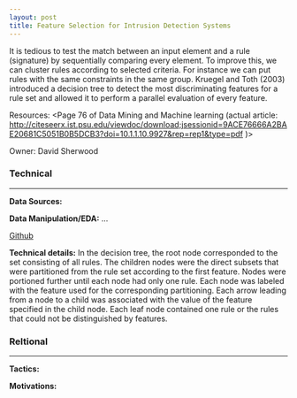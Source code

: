 ```yaml
---
layout: post
title: Feature Selection for Intrusion Detection Systems
---
```

It is tedious to test the match between an input element and a rule (signature) by sequentially comparing every element. To improve this, we can cluster rules according to selected criteria. For instance we can put rules with the same constraints in the same group. Kruegel and Toth (2003) introduced a decision tree to detect the most discriminating features for a rule set and allowed it to perform a parallel evaluation of every feature.

Resources: <Page 76 of Data Mining and Machine learning (actual article: http://citeseerx.ist.psu.edu/viewdoc/download;jsessionid=9ACE76666A2BAE20681C5051B0B5DCB3?doi=10.1.1.10.9927&rep=rep1&type=pdf )>

Owner: David Sherwood

### Technical
----
**Data Sources:**

**Data Manipulation/EDA:** ...

[Github](...)

**Technical details:** In the decision tree, the root node corresponded to the set consisting of all rules. The children nodes were the direct subsets that were partitioned from the rule set according to the first feature. Nodes were portioned further until each node had only one rule. Each node was labeled with the feature used for the corresponding partitioning. Each arrow leading from a node to a child was associated with the value of the feature specified in the child node. Each leaf node contained one rule or the rules that could not be distinguished by features.

### Reltional
----
**Tactics:**

**Motivations:**
